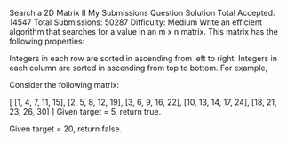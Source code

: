 Search a 2D Matrix II My Submissions Question Solution 
Total Accepted: 14547 Total Submissions: 50287 Difficulty: Medium
Write an efficient algorithm that searches for a value in an m x n matrix. This matrix has the following properties:

Integers in each row are sorted in ascending from left to right.
Integers in each column are sorted in ascending from top to bottom.
For example,

Consider the following matrix:

[
  [1,   4,  7, 11, 15],
  [2,   5,  8, 12, 19],
  [3,   6,  9, 16, 22],
  [10, 13, 14, 17, 24],
  [18, 21, 23, 26, 30]
]
Given target = 5, return true.

Given target = 20, return false.